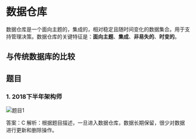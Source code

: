 # 数据仓库

数据仓库是一个面向主题的，集成的，相对稳定且随时间变化的数据集合。用于支持管理决策。数据仓库的关键特征是：**面向主题**、**集成**、**非易失的**、**时变的**。

## 与传统数据库的比较



## 题目

### 1. 2018下半年架构师

![题目1](./imgs/ex-2018-2_8.jpg)

答案：C
解析：根据题目描述，一旦进入数据仓库，数据长期保留，很少对数据进行更新和删除操作。
